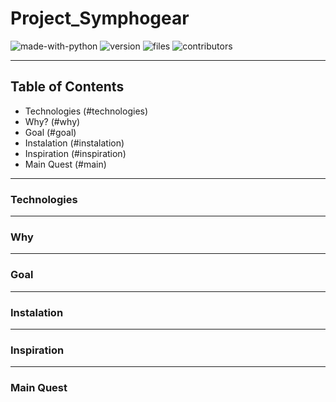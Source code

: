 # Project_Symphogear
![made-with-python](https://img.shields.io/badge/Made%20with-Python-blue) ![version](https://img.shields.io/badge/version-0.0.0-blue) 
![files](https://img.shields.io/badge/Files-Included-brightgreen) ![contributors](https://img.shields.io/github/contributors/Davenury/Project_Symphogear?color=blue&label=Contributors&logoColor=green)

***

## Table of Contents
* Technologies (#technologies)
* Why? (#why)
* Goal (#goal)
* Instalation (#instalation)
* Inspiration (#inspiration)
* Main Quest (#main)

***

### Technologies

***

### Why

***

### Goal

***

### Instalation

***

### Inspiration

***

### Main Quest
